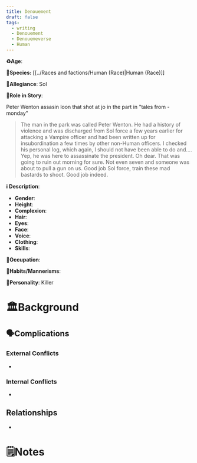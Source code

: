 ```yaml
---
title: Denouement
draft: false
tags:
  - writing
  - Denouement
  - Denouemeverse
  - Human
---
```


**♻️Age**: 

👾**Species:** [[../Races and factions/Human (Race)|Human (Race)]]

🏅**Allegiance**: Sol

**🎲Role in Story**: 

Peter Wenton assasin loon that shot at jo in the part in "tales from - monday"

> The man in the park was called Peter Wenton. He had a history of violence and was discharged from Sol force a few years earlier for attacking a Vampire officer and had been written up for insubordination a few times by other non-Human officers. I checked his personal log, which again, I should not have been able to do and…. Yep, he was here to assassinate the president. Oh dear. That was going to ruin out morning for sure. Not even seven and someone was about to pull a gun on us. Good job Sol force, train these mad bastards to shoot. Good job indeed.

**ℹ️ Description**:

* **Gender**:
* **Height**:
* **Complexion**:
* **Hair**:
* **Eyes**:
* **Face**:
* **Voice**:
* **Clothing**:
* **Skills**:

**💼Occupation**:

**🎺Habits/Mannerisms**:

**🧨Personality**: Killer

# 🏛️Background

## 🗣️Complications

### **External Conflicts**

- 

### **Internal Conflicts**

- 

## Relationships

- 

# 🗒️Notes